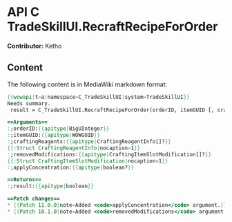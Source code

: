 # API C TradeSkillUI.RecraftRecipeForOrder

**Contributor:** Ketho

## Content

The following content is in MediaWiki markdown format:

```mediawiki
{{wowapi|t=a|namespace=C_TradeSkillUI|system=TradeSkillUI}}
Needs summary.
 result = C_TradeSkillUI.RecraftRecipeForOrder(orderID, itemGUID [, craftingReagents [, removedModifications [, applyConcentration]]])

==Arguments==
:;orderID:{{apitype|BigUInteger}}
:;itemGUID:{{apitype|WOWGUID}}
:;craftingReagents:{{apitype|CraftingReagentInfo[]?}}
{{:Struct CraftingReagentInfo|nocaption=1}}
:;removedModifications:{{apitype|CraftingItemSlotModification[]?}}
{{:Struct CraftingItemSlotModification|nocaption=1}}
:;applyConcentration:{{apitype|boolean?}}

==Returns==
:;result:{{apitype|boolean}}

==Patch changes==
* {{Patch 11.0.0|note=Added <code>applyConcentration</code> argument.}}
* {{Patch 10.1.0|note=Added <code>removedModifications</code> argument.}}
```